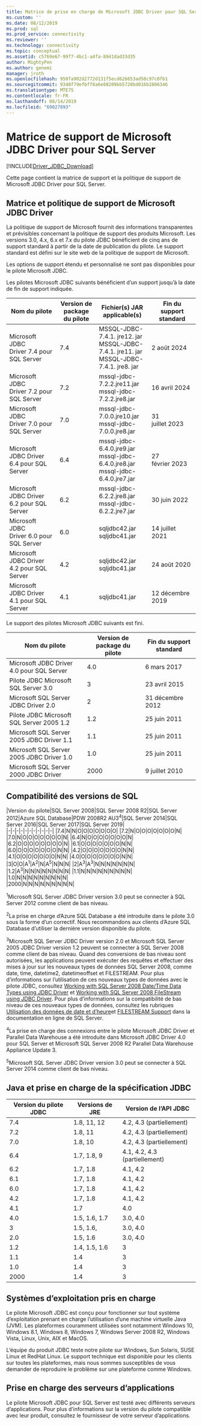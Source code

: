 ```yaml
---
title: Matrice de prise en charge de Microsoft JDBC Driver pour SQL Server | Microsoft Docs
ms.custom: ''
ms.date: 08/12/2019
ms.prod: sql
ms.prod_service: connectivity
ms.reviewer: ''
ms.technology: connectivity
ms.topic: conceptual
ms.assetid: c5769e67-99f7-4bc1-a4fa-8941dad33d35
author: MightyPen
ms.author: genemi
manager: jroth
ms.openlocfilehash: 950fa902d2772d131f5ecd626653ad58c97c0fb1
ms.sourcegitcommit: 9348f79efbff8a6e88209bb5720bd016b2806346
ms.translationtype: MTE75
ms.contentlocale: fr-FR
ms.lasthandoff: 08/14/2019
ms.locfileid: "69027893"
---
```

# <a name="microsoft-jdbc-driver-for-sql-server-support-matrix"></a>Matrice de support de Microsoft JDBC Driver pour SQL Server
[!INCLUDE[Driver_JDBC_Download](../../includes/driver_jdbc_download.md)]

  Cette page contient la matrice de support et la politique de support de Microsoft JDBC Driver pour SQL Server.  
  
## <a name="microsoft-jdbc-driver-support-lifecycle-matrix-and-policy"></a>Matrice et politique de support de Microsoft JDBC Driver  
 La politique de support de Microsoft fournit des informations transparentes et prévisibles concernant la politique de support des produits Microsoft. Les versions 3.0, 4.x, 6.x et 7.x du pilote JDBC bénéficient de cinq ans de support standard à partir de la date de publication du pilote. Le support standard est défini sur le site web de la politique de support de Microsoft.  
  
 Les options de support étendu et personnalisé ne sont pas disponibles pour le pilote Microsoft JDBC.  
    
 Les pilotes Microsoft JDBC suivants bénéficient d’un support jusqu’à la date de fin de support indiquée.  
  
|Nom du pilote|Version de package du pilote|Fichier(s) JAR applicable(s)|Fin du support standard|
|-|-|-|-|  
|Microsoft JDBC Driver 7.4 pour SQL Server|7.4|MSSQL-JDBC-7.4.1. jre12. jar<br> MSSQL-JDBC-7.4.1. jre11. jar<br> MSSQL-JDBC-7.4.1. jre8. jar|2 août 2024|
|Microsoft JDBC Driver 7.2 pour SQL Server|7.2|mssql-jdbc-7.2.2.jre11.jar<br> mssql-jdbc-7.2.2.jre8.jar|16 avril 2024|
|Microsoft JDBC Driver 7.0 pour SQL Server|7.0|mssql-jdbc-7.0.0.jre10.jar<br> mssql-jdbc-7.0.0.jre8.jar|31 juillet 2023|  
|Microsoft JDBC Driver 6.4 pour SQL Server|6.4|mssql-jdbc-6.4.0.jre9.jar<br> mssql-jdbc-6.4.0.jre8.jar<br> mssql-jdbc-6.4.0.jre7.jar|27 février 2023|    
|Microsoft JDBC Driver 6.2 pour SQL Server|6.2|mssql-jdbc-6.2.2.jre8.jar<br> mssql-jdbc-6.2.2.jre7.jar|30 juin 2022|    
|Microsoft JDBC Driver 6.0 pour SQL Server|6.0|sqljdbc42.jar<br>sqljdbc41.jar|14 juillet 2021|    
|Microsoft JDBC Driver 4.2 pour SQL Server|4.2|sqljdbc42.jar<br>sqljdbc41.jar|24 août 2020|  
|Microsoft JDBC Driver 4.1 pour SQL Server|4.1|sqljdbc41.jar|12 décembre 2019|  
  
 Le support des pilotes Microsoft JDBC suivants est fini.  
 
|Nom du pilote|Version de package du pilote|Fin du support standard|  
|-|-|-|
|Microsoft JDBC Driver 4.0 pour SQL Server|4.0|6 mars 2017|  
|Pilote JDBC Microsoft SQL Server 3.0|3|23 avril 2015|  
|Microsoft SQL Server JDBC Driver 2.0|2|31 décembre 2012|  
|Pilote JDBC Microsoft SQL Server 2005 1.2|1.2|25 juin 2011|  
|Microsoft SQL Server 2005 JDBC Driver 1.1|1.1|25 juin 2011|  
|Microsoft SQL Server 2005 JDBC Driver 1.0|1.0|25 juin 2011|  
|Microsoft SQL Server 2000 JDBC Driver|2000|9 juillet 2010|  
  
## <a name="sql-version-compatibility"></a>Compatibilité des versions de SQL  
  
|Version du pilote|SQL Server 2008|SQL Server 2008 R2|SQL Server 2012|Azure SQL Database|PDW 2008R2 AU3<sup>4</sup>|SQL Server 2014|SQL Server 2016|SQL Server 2017|SQL Server 2019|  
|-|-|-|-|-|-|-|-|-|-|-|
|7.4|N|N|O|O|O|O|O|O|O|
|7.2|N|O|O|O|O|O|O|O|N| 
|7.0|N|O|O|O|O|O|O|O|N| 
|6.4|N|O|O|O|O|O|O|O|N| 
|6.2|O|O|O|O|O|O|O|O|N|
|6.1|O|O|O|O|O|O|O|N|N|
|6.0|O|O|O|O|O|O|O|N|N|
|4.2|O|O|O|O|O|O|O|N|N|
|4.1|O|O|O|O|O|O|O|N|N|
|4.0|O|O|O|O|O|O|O|N|N|
|3|O|O|A<sup>1</sup>|A<sup>2</sup>|N|A<sup>5</sup>|N|N|N|
|2|A<sup>3</sup>|A<sup>3</sup>|N|N|N|N|N|N|N|
|1.2|A<sup>3</sup>|N|N|N|N|N|N|N|N|
|1.1|N|N|N|N|N|N|N|N|N|  
|1.0|N|N|N|N|N|N|N|N|N|  
|2000|N|N|N|N|N|N|N|N|N|  
  
 <sup>1</sup>Microsoft SQL Server JDBC Driver version 3.0 peut se connecter à SQL Server 2012 comme client de bas niveau.  
  
 <sup>2</sup>La prise en charge d’Azure SQL Database a été introduite dans le pilote 3.0 sous la forme d’un correctif. Nous recommandons aux clients d’Azure SQL Database d’utiliser la dernière version disponible du pilote.  
  
 <sup>3</sup>Microsoft SQL Server JDBC Driver version 2.0 et Microsoft SQL Server 2005 JDBC Driver version 1.2 peuvent se connecter à SQL Server 2008 comme client de bas niveau. Quand des conversions de bas niveau sont autorisées, les applications peuvent exécuter des requêtes et effectuer des mises à jour sur les nouveaux types de données SQL Server 2008, comme date, time, datetime2, datetimeoffset et FILESTREAM. Pour plus d’informations sur l’utilisation de ces nouveaux types de données avec le pilote JDBC, consultez  [Working with SQL Server 2008 Date/Time Data Types using JDBC Driver](https://go.microsoft.com/fwlink/?LinkId=145198) et  [Working with SQL Server 2008 FileStream using JDBC Driver](https://go.microsoft.com/fwlink/?LinkId=145199). Pour plus d’informations sur la compatibilité de bas niveau de ces nouveaux types de données, consultez les rubriques  [Utilisation des données de date et d’heure](https://go.microsoft.com/fwlink/?LinkId=145211)et  [FILESTREAM Support](https://go.microsoft.com/fwlink/?LinkId=145212) dans la documentation en ligne de SQL Server.  
  
 <sup>4</sup>La prise en charge des connexions entre le pilote Microsoft JDBC Driver et Parallel Data Warehouse a été introduite dans Microsoft JDBC Driver 4.0 pour SQL Server et Microsoft SQL Server 2008 R2 Parallel Data Warehouse Appliance Update 3.  
  
 <sup>5</sup>Microsoft SQL Server JDBC Driver version 3.0 peut se connecter à SQL Server 2014 comme client de bas niveau.  
  
## <a name="java-and-jdbc-specification-support"></a>Java et prise en charge de la spécification JDBC  
  
|Version du pilote JDBC|Versions de JRE|Version de l’API JDBC| 
|-|-|-|  
|7.4|1.8, 11, 12|4.2, 4.3 (partiellement)|
|7.2|1.8, 11|4.2, 4.3 (partiellement)|
|7.0|1.8, 10|4.2, 4.3 (partiellement)|
|6.4|1.7, 1.8, 9|4.1, 4.2, 4.3 (partiellement)|  
|6.2|1.7, 1.8|4.1, 4.2|  
|6.1|1.7, 1.8|4.1, 4.2|  
|6.0|1.7, 1.8|4.1, 4.2|  
|4.2|1.7, 1.8|4.1, 4.2|  
|4.1|1.7|4.0|  
|4.0|1.5, 1.6, 1.7|3.0, 4.0|  
|3|1.5, 1.6,|3.0, 4.0|  
|2.0|1.5, 1.6|3.0, 4.0|  
|1.2|1.4, 1.5, 1.6|3|  
|1.1|1.4|3|  
|1.0|1.4|3|  
|2000|1.4|3|  
  
## <a name="supported-operating-systems"></a>Systèmes d’exploitation pris en charge  
 Le pilote Microsoft JDBC est conçu pour fonctionner sur tout système d’exploitation prenant en charge l’utilisation d’une machine virtuelle Java (JVM). Les plateformes couramment utilisées sont notamment Windows 10, Windows 8.1, Windows 8, Windows 7, Windows Server 2008 R2, Windows Vista, Linux, Unix, AIX et MacOS.  
  
 L’équipe du produit JDBC teste notre pilote sur Windows, Sun Solaris, SUSE Linux et RedHat Linux.  Le support technique est disponible pour les clients sur toutes les plateformes, mais nous sommes susceptibles de vous demander de reproduire le problème sur une plateforme comme Windows.  
  
## <a name="application-server-support"></a>Prise en charge des serveurs d’applications  
 Le pilote Microsoft JDBC pour SQL Server est testé avec différents serveurs d’applications.  Pour plus d’informations sur la version du pilote compatible avec leur produit, consultez le fournisseur de votre serveur d’applications.
 
 
